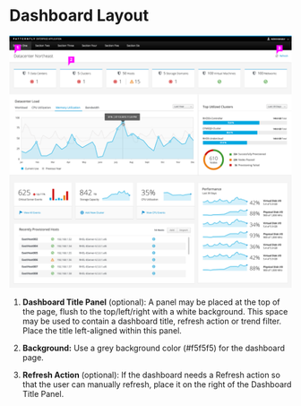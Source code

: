 # Dashboard Layout

![dashboard-layout-callout1](./img/dashboard-layout-callout.png)

  1. **Dashboard Title Panel** (optional): A panel may be placed at the top of the page, flush to the top/left/right with a white background. This space may be used to contain a dashboard title, refresh action or trend filter. Place the title left-aligned within this panel.

  1. **Background:** Use a grey background color (#f5f5f5) for the dashboard page.

  1. **Refresh Action** (optional): If the dashboard needs a Refresh action so that the user can manually refresh, place it on the right of the Dashboard Title Panel.
